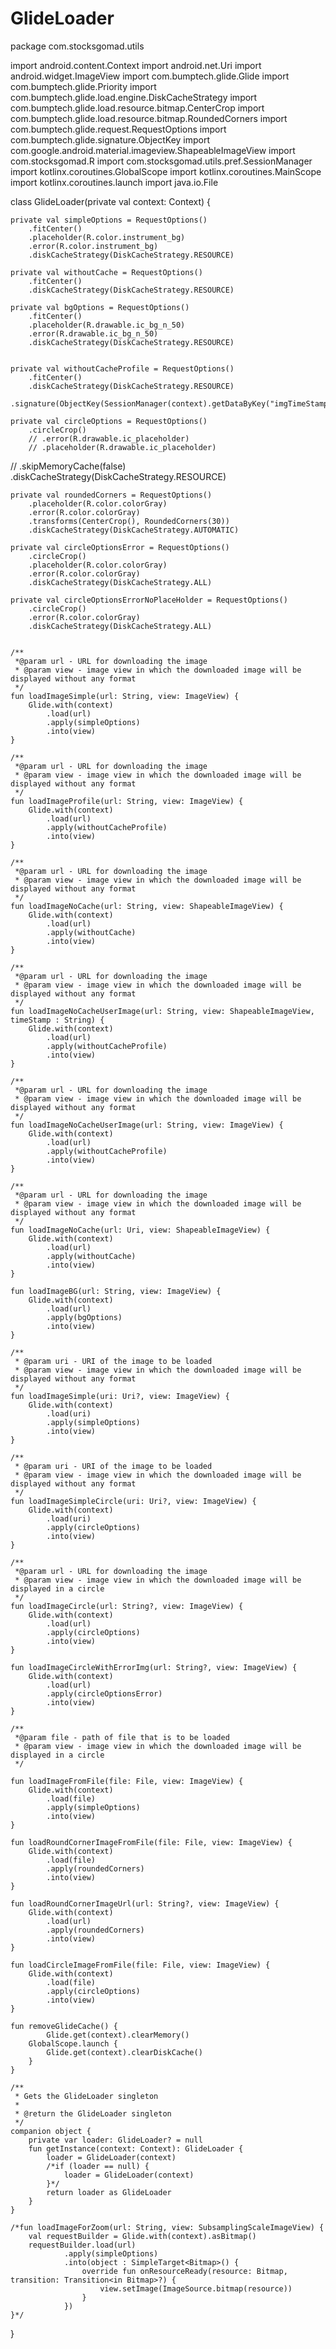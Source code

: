 # GlideLoader

package com.stocksgomad.utils

import android.content.Context
import android.net.Uri
import android.widget.ImageView
import com.bumptech.glide.Glide
import com.bumptech.glide.Priority
import com.bumptech.glide.load.engine.DiskCacheStrategy
import com.bumptech.glide.load.resource.bitmap.CenterCrop
import com.bumptech.glide.load.resource.bitmap.RoundedCorners
import com.bumptech.glide.request.RequestOptions
import com.bumptech.glide.signature.ObjectKey
import com.google.android.material.imageview.ShapeableImageView
import com.stocksgomad.R
import com.stocksgomad.utils.pref.SessionManager
import kotlinx.coroutines.GlobalScope
import kotlinx.coroutines.MainScope
import kotlinx.coroutines.launch
import java.io.File


class GlideLoader(private val context: Context) {


    private val simpleOptions = RequestOptions()
        .fitCenter()
        .placeholder(R.color.instrument_bg)
        .error(R.color.instrument_bg)
        .diskCacheStrategy(DiskCacheStrategy.RESOURCE)

    private val withoutCache = RequestOptions()
        .fitCenter()
        .diskCacheStrategy(DiskCacheStrategy.RESOURCE)

    private val bgOptions = RequestOptions()
        .fitCenter()
        .placeholder(R.drawable.ic_bg_n_50)
        .error(R.drawable.ic_bg_n_50)
        .diskCacheStrategy(DiskCacheStrategy.RESOURCE)


    private val withoutCacheProfile = RequestOptions()
        .fitCenter()
        .diskCacheStrategy(DiskCacheStrategy.RESOURCE)
        .signature(ObjectKey(SessionManager(context).getDataByKey("imgTimeStamp")))

    private val circleOptions = RequestOptions()
        .circleCrop()
        // .error(R.drawable.ic_placeholder)
        // .placeholder(R.drawable.ic_placeholder)
//        .skipMemoryCache(false)
        .diskCacheStrategy(DiskCacheStrategy.RESOURCE)

    private val roundedCorners = RequestOptions()
        .placeholder(R.color.colorGray)
        .error(R.color.colorGray)
        .transforms(CenterCrop(), RoundedCorners(30))
        .diskCacheStrategy(DiskCacheStrategy.AUTOMATIC)

    private val circleOptionsError = RequestOptions()
        .circleCrop()
        .placeholder(R.color.colorGray)
        .error(R.color.colorGray)
        .diskCacheStrategy(DiskCacheStrategy.ALL)

    private val circleOptionsErrorNoPlaceHolder = RequestOptions()
        .circleCrop()
        .error(R.color.colorGray)
        .diskCacheStrategy(DiskCacheStrategy.ALL)


    /**
     *@param url - URL for downloading the image
     * @param view - image view in which the downloaded image will be displayed without any format
     */
    fun loadImageSimple(url: String, view: ImageView) {
        Glide.with(context)
            .load(url)
            .apply(simpleOptions)
            .into(view)
    }

    /**
     *@param url - URL for downloading the image
     * @param view - image view in which the downloaded image will be displayed without any format
     */
    fun loadImageProfile(url: String, view: ImageView) {
        Glide.with(context)
            .load(url)
            .apply(withoutCacheProfile)
            .into(view)
    }

    /**
     *@param url - URL for downloading the image
     * @param view - image view in which the downloaded image will be displayed without any format
     */
    fun loadImageNoCache(url: String, view: ShapeableImageView) {
        Glide.with(context)
            .load(url)
            .apply(withoutCache)
            .into(view)
    }

    /**
     *@param url - URL for downloading the image
     * @param view - image view in which the downloaded image will be displayed without any format
     */
    fun loadImageNoCacheUserImage(url: String, view: ShapeableImageView, timeStamp : String) {
        Glide.with(context)
            .load(url)
            .apply(withoutCacheProfile)
            .into(view)
    }

    /**
     *@param url - URL for downloading the image
     * @param view - image view in which the downloaded image will be displayed without any format
     */
    fun loadImageNoCacheUserImage(url: String, view: ImageView) {
        Glide.with(context)
            .load(url)
            .apply(withoutCacheProfile)
            .into(view)
    }

    /**
     *@param url - URL for downloading the image
     * @param view - image view in which the downloaded image will be displayed without any format
     */
    fun loadImageNoCache(url: Uri, view: ShapeableImageView) {
        Glide.with(context)
            .load(url)
            .apply(withoutCache)
            .into(view)
    }

    fun loadImageBG(url: String, view: ImageView) {
        Glide.with(context)
            .load(url)
            .apply(bgOptions)
            .into(view)
    }

    /**
     * @param uri - URI of the image to be loaded
     * @param view - image view in which the downloaded image will be displayed without any format
     */
    fun loadImageSimple(uri: Uri?, view: ImageView) {
        Glide.with(context)
            .load(uri)
            .apply(simpleOptions)
            .into(view)
    }

    /**
     * @param uri - URI of the image to be loaded
     * @param view - image view in which the downloaded image will be displayed without any format
     */
    fun loadImageSimpleCircle(uri: Uri?, view: ImageView) {
        Glide.with(context)
            .load(uri)
            .apply(circleOptions)
            .into(view)
    }

    /**
     *@param url - URL for downloading the image
     * @param view - image view in which the downloaded image will be displayed in a circle
     */
    fun loadImageCircle(url: String?, view: ImageView) {
        Glide.with(context)
            .load(url)
            .apply(circleOptions)
            .into(view)
    }

    fun loadImageCircleWithErrorImg(url: String?, view: ImageView) {
        Glide.with(context)
            .load(url)
            .apply(circleOptionsError)
            .into(view)
    }

    /**
     *@param file - path of file that is to be loaded
     * @param view - image view in which the downloaded image will be displayed in a circle
     */

    fun loadImageFromFile(file: File, view: ImageView) {
        Glide.with(context)
            .load(file)
            .apply(simpleOptions)
            .into(view)
    }

    fun loadRoundCornerImageFromFile(file: File, view: ImageView) {
        Glide.with(context)
            .load(file)
            .apply(roundedCorners)
            .into(view)
    }

    fun loadRoundCornerImageUrl(url: String?, view: ImageView) {
        Glide.with(context)
            .load(url)
            .apply(roundedCorners)
            .into(view)
    }

    fun loadCircleImageFromFile(file: File, view: ImageView) {
        Glide.with(context)
            .load(file)
            .apply(circleOptions)
            .into(view)
    }

    fun removeGlideCache() {
            Glide.get(context).clearMemory()
        GlobalScope.launch {
            Glide.get(context).clearDiskCache()
        }
    }

    /**
     * Gets the GlideLoader singleton
     *
     * @return the GlideLoader singleton
     */
    companion object {
        private var loader: GlideLoader? = null
        fun getInstance(context: Context): GlideLoader {
            loader = GlideLoader(context)
            /*if (loader == null) {
                loader = GlideLoader(context)
            }*/
            return loader as GlideLoader
        }
    }

    /*fun loadImageForZoom(url: String, view: SubsamplingScaleImageView) {
        val requestBuilder = Glide.with(context).asBitmap()
        requestBuilder.load(url)
                .apply(simpleOptions)
                .into(object : SimpleTarget<Bitmap>() {
                    override fun onResourceReady(resource: Bitmap, transition: Transition<in Bitmap>?) {
                        view.setImage(ImageSource.bitmap(resource))
                    }
                })
    }*/

}

